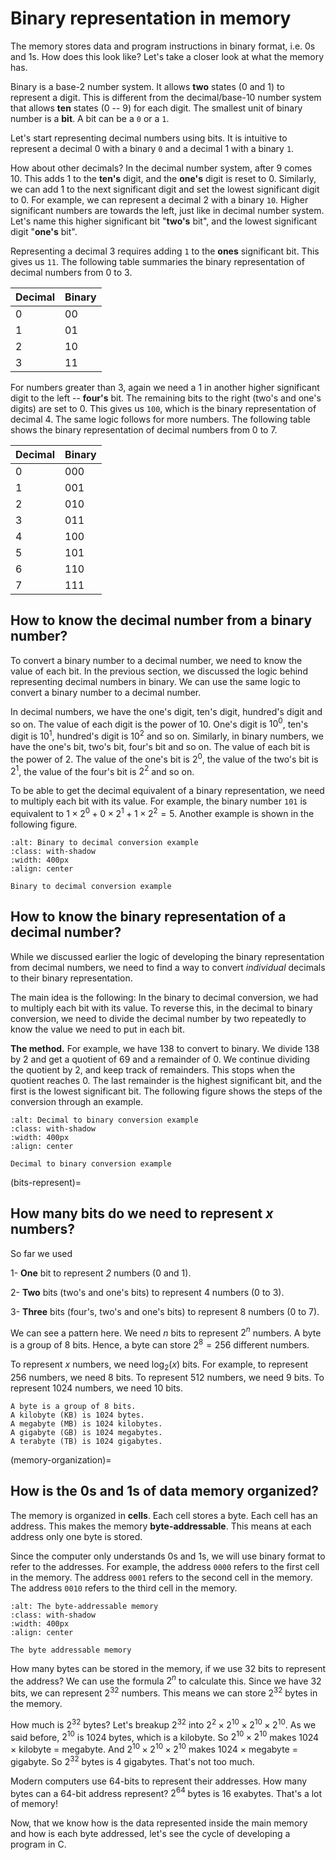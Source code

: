 # Binary representation in memory 

The memory stores data and program instructions in binary format, i.e. 0s and 1s. How does this look like? Let's take a closer look at what the memory has.

Binary is a base-2 number system. It allows **two** states (0 and 1) to represent a digit. This is different from the decimal/base-10 number system that allows **ten** states (0 -- 9) for each digit. The smallest unit of binary number is a **bit**. A bit can be a `0` or a `1`. 

Let's start representing decimal numbers using bits. It is intuitive to represent a decimal 0 with a binary `0` and a decimal 1 with a binary `1`. 

How about other decimals? In the decimal number system, after 9 comes 10. This adds 1 to the **ten's** digit, and the **one's** digit is reset to 0. Similarly, we can add 1 to the next significant digit and set the lowest significant digit to 0. For example, we can represent a decimal 2 with a binary `10`. Higher significant numbers are towards the left, just like in decimal number system. Let's name this higher significant bit "**two's** bit", and the lowest significant digit "**one's** bit".

Representing a decimal 3 requires adding `1` to the **ones** significant bit. This gives us `11`. The following table summaries the binary representation of decimal numbers from 0 to 3.

| Decimal | Binary |
| ------- | ------ |
| 0       | 00     |
| 1       | 01     |
| 2       | 10     |
| 3       | 11     |

For numbers greater than 3, again we need a 1 in another higher significant digit to the left -- **four's** bit. The remaining bits to the right (two's and one's digits) are set to 0. This gives us `100`, which is the binary representation of decimal 4. The same logic follows for more numbers. The following table shows the binary representation of decimal numbers from 0 to 7.

| Decimal | Binary |
| ------- | ------ |
| 0       | 000    |
| 1       | 001    |
| 2       | 010    |
| 3       | 011    |
| 4       | 100    |
| 5       | 101    |
| 6       | 110    |
| 7       | 111    |

## How to know the decimal number from a binary number?

To convert a binary number to a decimal number, we need to know the value of each bit. In the previous section, we discussed the logic behind representing decimal numbers in binary. We can use the same logic to convert a binary number to a decimal number.

In decimal numbers, we have the one's digit, ten's digit, hundred's digit and so on. The value of each digit is the power of $10$. One's digit is $10^0$, ten's digit is $10^1$, hundred's digit is $10^2$ and so on. Similarly, in binary numbers, we have the one's bit, two's bit, four's bit and so on. The value of each bit is the power of $2$. The value of the one's bit is $2^0$, the value of the two's bit is $2^1$, the value of the four's bit is $2^2$ and so on.

To be able to get the decimal equivalent of a binary representation, we need to multiply each bit with its value. For example, the binary number `101` is equivalent to $1 \times 2^0 + 0 \times 2^1 + 1 \times 2^2 = 5$. Another example is shown in the following figure.

```{figure} ./images/binary-decimal.png
:alt: Binary to decimal conversion example
:class: with-shadow
:width: 400px
:align: center

Binary to decimal conversion example
```

## How to know the binary representation of a decimal number?

While we discussed earlier the logic of developing the binary representation from decimal numbers, we need to find a way to convert *individual* decimals to their binary representation. 

The main idea is the following: In the binary to decimal conversion, we had to multiply each bit with its value. To reverse this, in the decimal to binary conversion, we need to divide the decimal number by two repeatedly to know the value we need to put in each bit.

**The method.** For example, we have 138 to convert to binary. We divide 138 by 2 and get a quotient of 69 and a remainder of 0. We continue dividing the quotient by 2, and keep track of remainders. This stops when the quotient reaches 0. The last remainder is the highest significant bit, and the first is the lowest significant bit. The following figure shows the steps of the conversion through an example.

```{figure} ./images/decimal-binary.png
:alt: Decimal to binary conversion example
:class: with-shadow
:width: 400px
:align: center

Decimal to binary conversion example
```

(bits-represent)=
## How many bits do we need to represent $x$ numbers? 

So far we used

1-  **One** bit to represent *2* numbers (0 and 1). 

2- **Two** bits (two's and one's bits) to represent 4 numbers (0 to 3). 

3- **Three** bits (four's, two's and one's bits) to represent 8 numbers (0 to 7).

We can see a pattern here. We need $n$ bits to represent $2^n$ numbers. A byte is a group of 8 bits. Hence, a byte can store $2^8 = 256$ different numbers. 

To represent $x$ numbers, we need $\log_2(x)$ bits. For example, to represent 256 numbers, we need 8 bits. To represent 512 numbers, we need 9 bits. To represent 1024 numbers, we need 10 bits.

```{note}
A byte is a group of 8 bits. 
A kilobyte (KB) is 1024 bytes.
A megabyte (MB) is 1024 kilobytes.
A gigabyte (GB) is 1024 megabytes.
A terabyte (TB) is 1024 gigabytes.
```
(memory-organization)=
## How is the 0s and 1s of data memory organized?

The memory is organized in **cells**. Each cell stores a byte. Each cell has an address. This makes the memory **byte-addressable**. This means at each address only one byte is stored. 

Since the computer only understands 0s and 1s, we will use binary format to refer to the addresses. For example, the address `0000` refers to the first cell in the memory. The address `0001` refers to the second cell in the memory. The address `0010` refers to the third cell in the memory.

```{figure} ./images/byte-addressable.png
:alt: The byte-addressable memory
:class: with-shadow
:width: 400px
:align: center

The byte addressable memory
```

How many bytes can be stored in the memory, if we use 32 bits to represent the address? We can use the formula $2^n$ to calculate this. Since we have 32 bits, we can represent $2^{32}$ numbers. This means we can store $2^{32}$ bytes in the memory. 

How much is $2^{32}$ bytes? Let's breakup $2^{32}$ into $2^2 \times 2^{10} \times 2^{10} \times 2^{10}$. As we said before, $2^{10}$ is 1024 bytes, which is a kilobyte. So $2^{10} \times 2^{10}$ makes 1024 $\times$ kilobyte = megabyte. And $2^{10} \times 2^{10} \times 2^{10}$ makes 1024 $\times$ megabyte = gigabyte. So $2^{32}$ bytes is 4 gigabytes. That's not too much. 

Modern computers use 64-bits to represent their addresses. How many bytes can a 64-bit address represent? $2^{64}$ bytes is 16 exabytes. That's a lot of memory!

Now, that we know how is the data represented inside the main memory and how is each byte addressed, let's see the cycle of developing a program in C. 
